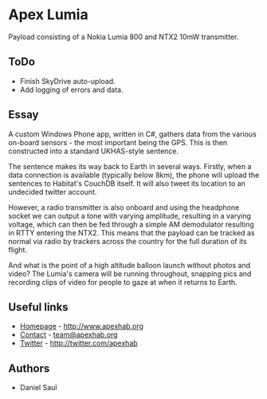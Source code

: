 Apex Lumia
==========

Payload consisting of a Nokia Lumia 800 and NTX2 10mW transmitter.

## ToDo
* Finish SkyDrive auto-upload.
* Add logging of errors and data.

## Essay

A custom Windows Phone app, written in C#, gathers data from the various on-board sensors - the most important being the GPS. This is then constructed into a standard UKHAS-style sentence.

The sentence makes its way back to Earth in several ways. Firstly, when a data connection is available (typically below 8km), the phone will upload the sentences to Habitat's CouchDB itself. It will also tweet its location to an undecided twitter account.

However, a radio transmitter is also onboard and using the headphone socket we can output a tone with varying amplitude, resulting in a varying voltage, which can then be fed through a simple AM demodulator resulting in RTTY entering the NTX2. This means that the payload can be tracked as normal via radio by trackers across the country for the full duration of its flight.

And what is the point of a high altitude balloon launch without photos and video? The Lumia's camera will be running throughout, snapping pics and recording clips of video for people to gaze at when it returns to Earth.


## Useful links

* [Homepage](http://www.apexhab.org) - http://www.apexhab.org
* [Contact](mailto:team@apexhab.org) - team@apexhab.org
* [Twitter](http://twitter.com/apexhab) - http://twitter.com/apexhab

## Authors
* Daniel Saul
